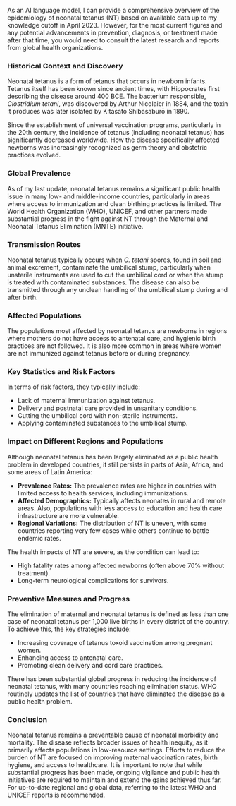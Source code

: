 As an AI language model, I can provide a comprehensive overview of the epidemiology of neonatal tetanus (NT) based on available data up to my knowledge cutoff in April 2023. However, for the most current figures and any potential advancements in prevention, diagnosis, or treatment made after that time, you would need to consult the latest research and reports from global health organizations.

### Historical Context and Discovery

Neonatal tetanus is a form of tetanus that occurs in newborn infants. Tetanus itself has been known since ancient times, with Hippocrates first describing the disease around 400 BCE. The bacterium responsible, *Clostridium tetani*, was discovered by Arthur Nicolaier in 1884, and the toxin it produces was later isolated by Kitasato Shibasaburō in 1890.

Since the establishment of universal vaccination programs, particularly in the 20th century, the incidence of tetanus (including neonatal tetanus) has significantly decreased worldwide. How the disease specifically affected newborns was increasingly recognized as germ theory and obstetric practices evolved.

### Global Prevalence

As of my last update, neonatal tetanus remains a significant public health issue in many low- and middle-income countries, particularly in areas where access to immunization and clean birthing practices is limited. The World Health Organization (WHO), UNICEF, and other partners made substantial progress in the fight against NT through the Maternal and Neonatal Tetanus Elimination (MNTE) initiative.

### Transmission Routes

Neonatal tetanus typically occurs when *C. tetani* spores, found in soil and animal excrement, contaminate the umbilical stump, particularly when unsterile instruments are used to cut the umbilical cord or when the stump is treated with contaminated substances. The disease can also be transmitted through any unclean handling of the umbilical stump during and after birth.

### Affected Populations

The populations most affected by neonatal tetanus are newborns in regions where mothers do not have access to antenatal care, and hygienic birth practices are not followed. It is also more common in areas where women are not immunized against tetanus before or during pregnancy.

### Key Statistics and Risk Factors

In terms of risk factors, they typically include:
- Lack of maternal immunization against tetanus.
- Delivery and postnatal care provided in unsanitary conditions.
- Cutting the umbilical cord with non-sterile instruments.
- Applying contaminated substances to the umbilical stump.

### Impact on Different Regions and Populations

Although neonatal tetanus has been largely eliminated as a public health problem in developed countries, it still persists in parts of Asia, Africa, and some areas of Latin America:

- **Prevalence Rates:** The prevalence rates are higher in countries with limited access to health services, including immunizations.
- **Affected Demographics:** Typically affects neonates in rural and remote areas. Also, populations with less access to education and health care infrastructure are more vulnerable.
- **Regional Variations:** The distribution of NT is uneven, with some countries reporting very few cases while others continue to battle endemic rates.

The health impacts of NT are severe, as the condition can lead to:
- High fatality rates among affected newborns (often above 70% without treatment).
- Long-term neurological complications for survivors.

### Preventive Measures and Progress

The elimination of maternal and neonatal tetanus is defined as less than one case of neonatal tetanus per 1,000 live births in every district of the country. To achieve this, the key strategies include:
- Increasing coverage of tetanus toxoid vaccination among pregnant women.
- Enhancing access to antenatal care.
- Promoting clean delivery and cord care practices.

There has been substantial global progress in reducing the incidence of neonatal tetanus, with many countries reaching elimination status. WHO routinely updates the list of countries that have eliminated the disease as a public health problem.

### Conclusion

Neonatal tetanus remains a preventable cause of neonatal morbidity and mortality. The disease reflects broader issues of health inequity, as it primarily affects populations in low-resource settings. Efforts to reduce the burden of NT are focused on improving maternal vaccination rates, birth hygiene, and access to healthcare. It is important to note that while substantial progress has been made, ongoing vigilance and public health initiatives are required to maintain and extend the gains achieved thus far. For up-to-date regional and global data, referring to the latest WHO and UNICEF reports is recommended.